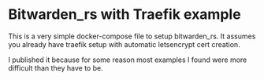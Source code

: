 # Bitwarden_rs with Traefik example

This is a very simple docker-compose file to setup bitwarden_rs.
It assumes you already have traefik setup with automatic letsencrypt cert creation.

I published it because for some reason most examples I found were more difficult than they have to be.
